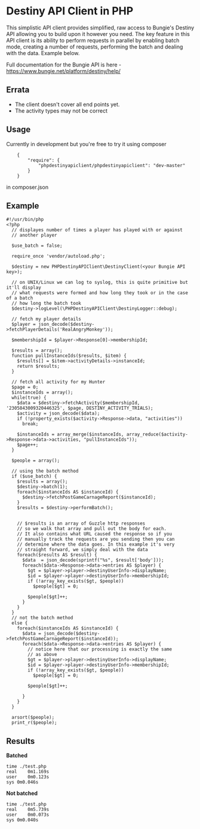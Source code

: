 Destiny API Client in PHP
=========================

This simplistic API client provides simplified, raw access to Bungie's Destiny API 
allowing you to build upon it however you need. The key feature in this API client is 
its ability to perform requests in parallel by enabling batch mode, creating a
number of requests, performing the batch and dealing with the data. Example below.

Full documentation for the Bungie API is here - https://www.bungie.net/platform/destiny/help/

Errata
------

* The client doesn't cover all end points yet.
* The activity types may not be correct

Usage
-----

Currently in development but you're free to try it using composer

```
    {
        "require": {
            "phpdestinyapiclient/phpdestinyapiclient": "dev-master"
        }
    }
```

in composer.json

Example
-------

```
#!/usr/bin/php
<?php
  // displayes number of times a player has played with or against
  // another player

  $use_batch = false;

  require_once 'vendor/autoload.php';

  $destiny = new PHPDestinyAPIClient\DestinyClient(<your Bungie API key>);

  // on UNIX/Linux we can log to syslog, this is quite primitive but it'll display
  // what requests were formed and how long they took or in the case of a batch
  // how long the batch took
  $destiny->logLevel(\PHPDestinyAPIClient\DestinyLogger::debug);

  // fetch my player details
  $player = json_decode($destiny->fetchPlayerDetails('RealAngryMonkey'));

  $membershipId = $player->Response[0]->membershipId;

  $results = array();
  function pullInstanceIds($results, $item) {
    $results[] = $item->activityDetails->instanceId;
    return $results;
  }

  // fetch all activity for my Hunter
  $page = 0;
  $instanceIds = array();
  while(true) {
    $data = $destiny->fetchActivity($membershipId, '2305843009320446325', $page, DESTINY_ACTIVITY_TRIALS);
    $activity = json_decode($data);
    if (!property_exists($activity->Response->data, "activities"))
      break;

    $instanceIds = array_merge($instanceIds, array_reduce($activity->Response->data->activities, "pullInstanceIds"));
    $page++;
  }

  $people = array();

  // using the batch method
  if ($use_batch) {
    $results = array();
    $destiny->batch(1);
    foreach($instanceIds AS $instanceId) {
      $destiny->fetchPostGameCarnageReport($instanceId);
    }
    $results = $destiny->performBatch(); 


    // $results is an array of Guzzle http responses
    // so we walk that array and pull out the body for each.
    // It also contains what URL caused the response so if you 
    // manually track the requests are you sending then you can
    // determine where the data goes. In this example it's very 
    // straight forward, we simply deal with the data
    foreach($results AS $result) {
      $data  = json_decode(sprintf("%s", $result['body']));
      foreach($data->Response->data->entries AS $player) {
        $gt = $player->player->destinyUserInfo->displayName;
        $id = $player->player->destinyUserInfo->membershipId;
        if (!array_key_exists($gt, $people))
          $people[$gt] = 0;

        $people[$gt]++;
      }
    }
  }
  // not the batch method
  else {
    foreach($instanceIds AS $instanceId) {
      $data = json_decode($destiny->fetchPostGameCarnageReport($instanceId));
      foreach($data->Response->data->entries AS $player) {
        // notice here that our processing is exactly the same
        // as above
        $gt = $player->player->destinyUserInfo->displayName;
        $id = $player->player->destinyUserInfo->membershipId;
        if (!array_key_exists($gt, $people))
          $people[$gt] = 0;

        $people[$gt]++;

      }
    }
  }

  arsort($people);
  print_r($people);
```



Results
-------

**Batched**
```
time ./test.php
real	0m1.169s
user	0m0.123s
sys	0m0.046s
```

**Not batched**
```
time ./test.php
real	0m5.739s
user	0m0.073s
sys	0m0.040s
```